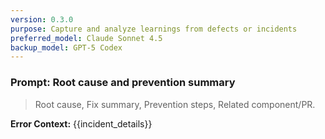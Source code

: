 ```yaml
---
version: 0.3.0
purpose: Capture and analyze learnings from defects or incidents
preferred_model: Claude Sonnet 4.5
backup_model: GPT-5 Codex
---
```


### Prompt: Root cause and prevention summary
> Root cause, Fix summary, Prevention steps, Related component/PR.

**Error Context:** {{incident_details}}
